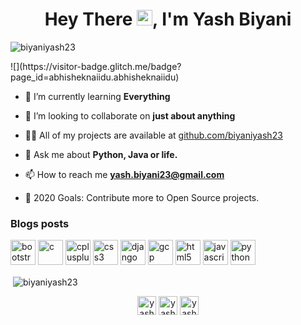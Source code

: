 <h1 align="center">Hey There <img src="https://media.giphy.com/media/hvRJCLFzcasrR4ia7z/giphy.gif" width="25px">, I'm Yash Biyani</h1>

<p align="left"> <img src="https://komarev.com/ghpvc/?username=biyaniyash23" alt="biyaniyash23" /> </p>
![](https://visitor-badge.glitch.me/badge?page_id=abhisheknaiidu.abhisheknaiidu)

- 🌱 I’m currently learning **Everything**

- 👯 I’m looking to collaborate on **just about anything**

- 👨‍💻 All of my projects are available at [github.com/biyaniyash23](github.com/biyaniyash23)

- 💬 Ask me about **Python, Java or life.**

- 📫 How to reach me **yash.biyani23@gmail.com**

- 🥅 2020 Goals: Contribute more to Open Source projects.

### Blogs posts

<!-- BLOG-POST-LIST:START -->
<!-- BLOG-POST-LIST:END -->

<p align="left"><img src="https://devicons.github.io/devicon/devicon.git/icons/bootstrap/bootstrap-plain.svg" alt="bootstrap" width="40" height="40"/> <img src="https://devicons.github.io/devicon/devicon.git/icons/c/c-original.svg" alt="c" width="40" height="40"/> <img src="https://devicons.github.io/devicon/devicon.git/icons/cplusplus/cplusplus-original.svg" alt="cplusplus" width="40" height="40"/> <img src="https://devicons.github.io/devicon/devicon.git/icons/css3/css3-original-wordmark.svg" alt="css3" width="40" height="40"/> <img src="https://devicons.github.io/devicon/devicon.git/icons/django/django-original.svg" alt="django" width="40" height="40"/>  <img src="https://www.vectorlogo.zone/logos/google_cloud/google_cloud-icon.svg" alt="gcp" width="40" height="40"/>  <img src="https://devicons.github.io/devicon/devicon.git/icons/html5/html5-original-wordmark.svg" alt="html5" width="40" height="40"/> <img src="https://devicons.github.io/devicon/devicon.git/icons/javascript/javascript-original.svg" alt="javascript" width="40" height="40"/>  <img src="https://devicons.github.io/devicon/devicon.git/icons/python/python-original.svg" alt="python" width="40" height="40"/>

<p>&nbsp;<img align="center" src="https://github-readme-stats.vercel.app/api?username=biyaniyash23&show_icons=true" alt="biyaniyash23" /></p>

<p align="center">
<a href="https://www.linkedin.com/in/yash-biyani-8b63791a1" target="blank"><img align="center" src="https://cdn.jsdelivr.net/npm/simple-icons@3.0.1/icons/linkedin.svg" alt="yash-biyani" height="30" width="30" /></a>
<a href="https://stackoverflow.com/users/14438866/yash-biyani" target="blank"><img align="center" src="https://cdn.jsdelivr.net/npm/simple-icons@3.0.1/icons/stackoverflow.svg" alt="yash-biyani" height="30" width="30" /></a>
<a href="https://www.instagram.com/yash__biyani/" target="blank"><img align="center" src="https://cdn.jsdelivr.net/npm/simple-icons@3.0.1/icons/instagram.svg" alt="yash__biyani" height="30" width="30" /></a>
</p>
